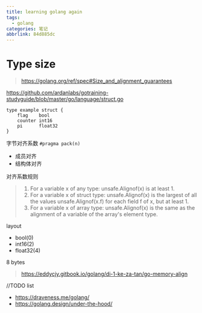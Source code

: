 ```yaml
---
title: learning golang again
tags:
  - golang
categories: 笔记
abbrlink: 84d885dc
---
```


# Type size

> https://golang.org/ref/spec#Size_and_alignment_guarantees

https://github.com/ardanlabs/gotraining-studyguide/blob/master/go/language/struct.go

```
type example struct {
	flag    bool
	counter int16
	pi      float32
}
```

字节对齐系数 `#pragma pack(n)`

* 成员对齐
* 结构体对齐

对齐系数规则

> 1. For a variable x of any type: unsafe.Alignof(x) is at least 1.
> 1. For a variable x of struct type: unsafe.Alignof(x) is the largest of all the values unsafe.Alignof(x.f) for each field f of x, but at least 1.
> 1. For a variable x of array type: unsafe.Alignof(x) is the same as the alignment of a variable of the array's element type.

layout

* bool(0)
* int16(2)
* float32(4)

8 bytes

> https://eddycjy.gitbook.io/golang/di-1-ke-za-tan/go-memory-align


//TODO list

* https://draveness.me/golang/
* https://golang.design/under-the-hood/
